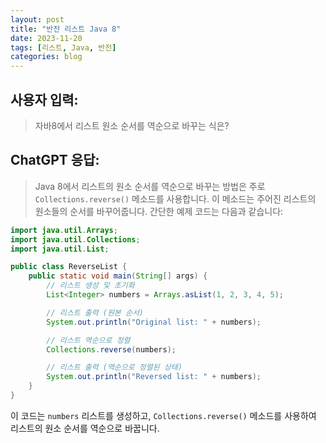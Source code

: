 ```yaml
---
layout: post
title: "반전 리스트 Java 8"
date: 2023-11-20
tags: [리스트, Java, 반전]
categories: blog
---
```


## 사용자 입력:
> 자바8에서 리스트 원소 순서를 역순으로 바꾸는 식은?

## ChatGPT 응답:
> Java 8에서 리스트의 원소 순서를 역순으로 바꾸는 방법은 주로 `Collections.reverse()` 메소드를 사용합니다. 이 메소드는 주어진 리스트의 원소들의 순서를 바꾸어줍니다. 간단한 예제 코드는 다음과 같습니다:

```java
import java.util.Arrays;
import java.util.Collections;
import java.util.List;

public class ReverseList {
    public static void main(String[] args) {
        // 리스트 생성 및 초기화
        List<Integer> numbers = Arrays.asList(1, 2, 3, 4, 5);

        // 리스트 출력 (원본 순서)
        System.out.println("Original list: " + numbers);

        // 리스트 역순으로 정렬
        Collections.reverse(numbers);

        // 리스트 출력 (역순으로 정렬된 상태)
        System.out.println("Reversed list: " + numbers);
    }
}
```

이 코드는 `numbers` 리스트를 생성하고, `Collections.reverse()` 메소드를 사용하여 리스트의 원소 순서를 역순으로 바꿉니다.

